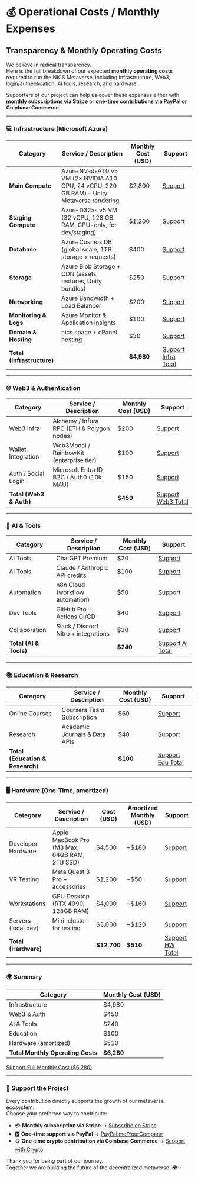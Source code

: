 # 💰 Operational Costs / Monthly Expenses

## Transparency & Monthly Operating Costs

We believe in radical transparency.\
Here is the full breakdown of our expected **monthly operating costs** required to run the NICS Metaverse, including infrastructure, Web3, login/authentication, AI tools, research, and hardware.

Supporters of our project can help us cover these expenses either with **monthly subscriptions via Stripe** or **one-time contributions via PayPal or Coinbase Commerce**.

***

### 💻 Infrastructure (Microsoft Azure)

| Category                   | Service / Description                                                                     | Monthly Cost (USD) | Support                                                            |
| -------------------------- | ----------------------------------------------------------------------------------------- | ------------------ | ------------------------------------------------------------------ |
| **Main Compute**           | Azure NVadsA10 v5 VM (2× NVIDIA A10 GPU, 24 vCPU, 220 GB RAM) – Unity Metaverse rendering | $2,800             | [Support](https://checkout.stripe.com/pay/main-compute)            |
| **Staging Compute**        | Azure D32as v5 VM (32 vCPU, 128 GB RAM, CPU-only, for dev/staging)                        | $1,200             | [Support](https://checkout.stripe.com/pay/staging-compute)         |
| **Database**               | Azure Cosmos DB (global scale, 1TB storage + requests)                                    | $400               | [Support](https://checkout.stripe.com/pay/database)                |
| **Storage**                | Azure Blob Storage + CDN (assets, textures, Unity bundles)                                | $250               | [Support](https://checkout.stripe.com/pay/storage)                 |
| **Networking**             | Azure Bandwidth + Load Balancer                                                           | $200               | [Support](https://checkout.stripe.com/pay/networking)              |
| **Monitoring & Logs**      | Azure Monitor & Application Insights                                                      | $100               | [Support](https://checkout.stripe.com/pay/monitoring)              |
| **Domain & Hosting**       | nics.space + cPanel hosting                                                               | $30                | [Support](https://checkout.stripe.com/pay/domain)                  |
| **Total (Infrastructure)** |                                                                                           | **$4,980**         | [Support Infra Total](https://checkout.stripe.com/pay/infra-total) |

***

### 🌐 Web3 & Authentication

| Category                | Service / Description                      | Monthly Cost (USD) | Support                                                          |
| ----------------------- | ------------------------------------------ | ------------------ | ---------------------------------------------------------------- |
| Web3 Infra              | Alchemy / Infura RPC (ETH & Polygon nodes) | $200               | [Support](https://checkout.stripe.com/pay/web3-infra)            |
| Wallet Integration      | Web3Modal / RainbowKit (enterprise tier)   | $100               | [Support](https://checkout.stripe.com/pay/wallet)                |
| Auth / Social Login     | Microsoft Entra ID B2C / Auth0 (10k MAU)   | $150               | [Support](https://checkout.stripe.com/pay/auth)                  |
| **Total (Web3 & Auth)** |                                            | **$450**           | [Support Web3 Total](https://checkout.stripe.com/pay/web3-total) |

***

### 🤖 AI & Tools

| Category               | Service / Description                | Monthly Cost (USD) | Support                                                      |
| ---------------------- | ------------------------------------ | ------------------ | ------------------------------------------------------------ |
| AI Tools               | ChatGPT Premium                      | $20                | [Support](https://checkout.stripe.com/pay/chatgpt)           |
| AI Tools               | Claude / Anthropic API credits       | $100               | [Support](https://checkout.stripe.com/pay/claude)            |
| Automation             | n8n Cloud (workflow automation)      | $50                | [Support](https://checkout.stripe.com/pay/n8n)               |
| Dev Tools              | GitHub Pro + Actions CI/CD           | $40                | [Support](https://checkout.stripe.com/pay/github)            |
| Collaboration          | Slack / Discord Nitro + integrations | $30                | [Support](https://checkout.stripe.com/pay/slack)             |
| **Total (AI & Tools)** |                                      | **$240**           | [Support AI Total](https://checkout.stripe.com/pay/ai-total) |

***

### 📚 Education & Research

| Category                         | Service / Description         | Monthly Cost (USD) | Support                                                        |
| -------------------------------- | ----------------------------- | ------------------ | -------------------------------------------------------------- |
| Online Courses                   | Coursera Team Subscription    | $60                | [Support](https://checkout.stripe.com/pay/coursera)            |
| Research                         | Academic Journals & Data APIs | $40                | [Support](https://checkout.stripe.com/pay/research)            |
| **Total (Education & Research)** |                               | **$100**           | [Support Edu Total](https://checkout.stripe.com/pay/edu-total) |

***

### 🖥 Hardware (One-Time, amortized)

| Category             | Service / Description                         | Cost (USD)  | Amortized Monthly (USD) | Support                                                      |
| -------------------- | --------------------------------------------- | ----------- | ----------------------- | ------------------------------------------------------------ |
| Developer Hardware   | Apple MacBook Pro (M3 Max, 64GB RAM, 2TB SSD) | $4,500      | \~$180                  | [Support](https://checkout.stripe.com/pay/macbook)           |
| VR Testing           | Meta Quest 3 Pro + accessories                | $1,200      | \~$50                   | [Support](https://checkout.stripe.com/pay/quest)             |
| Workstations         | GPU Desktop (RTX 4090, 128GB RAM)             | $4,000      | \~$160                  | [Support](https://checkout.stripe.com/pay/workstation)       |
| Servers (local dev)  | Mini-cluster for testing                      | $3,000      | \~$120                  | [Support](https://checkout.stripe.com/pay/server)            |
| **Total (Hardware)** |                                               | **$12,700** | **$510**                | [Support HW Total](https://checkout.stripe.com/pay/hw-total) |

***

### 🌍 Summary

| Category                          | Monthly Cost (USD) |
| --------------------------------- | ------------------ |
| Infrastructure                    | $4,980             |
| Web3 & Auth                       | $450               |
| AI & Tools                        | $240               |
| Education                         | $100               |
| Hardware (amortized)              | $510               |
| **Total Monthly Operating Costs** | **$6,280**         |

[Support Full Monthly Cost ($6,280)](https://checkout.stripe.com/pay/full-total)

***

### 🙌 Support the Project

Every contribution directly supports the growth of our metaverse ecosystem.\
Choose your preferred way to contribute:

* 💳 **Monthly subscription via Stripe** → [Subscribe on Stripe](https://checkout.stripe.com/your-link)
* 🅿️ **One-time support via PayPal** → [PayPal.me/YourCompany](https://paypal.me/YourCompany)
* 🪙 **One-time crypto contribution via Coinbase Commerce** → [Support with Crypto](https://commerce.coinbase.com/checkout/your-link)

Thank you for being part of our journey.\
Together we are building the future of the decentralized metaverse. 🌍✨
